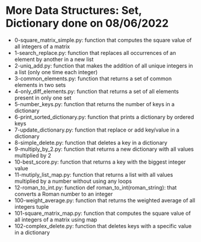 # More Data Structures: Set, Dictionary done on 08/06/2022
* 0-square_matrix_simple.py: function that computes the square value of all integers of a matrix
* 1-search_replace.py: function that replaces all occurrences of an element by another in a new list
* 2-uniq_add.py: function that makes the addition of all unique integers in a list (only one time each integer)
* 3-common_elements.py: function that returns a set of common elements in two sets
* 4-only_diff_elements.py: function that returns a set of all elements present in only one set
* 5-number_keys.py: function that returns the number of keys in a dictionary
* 6-print_sorted_dictionary.py: function that prints a dictionary by ordered keys
* 7-update_dictionary.py: function that replace or add key/value in a dictionary
* 8-simple_delete.py: function that deletes a key in a dictionary
* 9-multiply_by_2.py: function that returns a new dictionary with all values multiplied by 2
* 10-best_score.py: function that returns a key with the biggest integer value
* 11-mutiply_list_map.py: function that returns a list with all values multiplied by a number without using any loops
* 12-roman_to_int.py: function def roman_to_int(roman_string): that converts a Roman number to an integer
* 100-weight_average.py: function that returns the weighted average of all integers tuple
* 101-square_matrix_map.py: function that computes the square value of all integers of a matrix using map
* 102-complex_delete.py: function that deletes keys with a specific value in a dictionary
